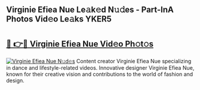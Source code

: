## Virginie Efiea Nue Le𝚊k𝚎d N𝚞𝚍es - Part-InA Photos Vid𝚎o Le𝚊ks YKER5

# <h2><a href="http://fb5133u.evod.top/?m=Virginie+Efiea+Nue">🔗 👉🔴 Virginie Efiea Nue Vid𝚎o Ph𝚘t𝚘s</a></h2>

[![Virginie Efiea Nue N𝚞d𝚎s](https://i.imgur.com/8V9OHl7.gif)](http://fb5133u.evod.top/?m=Virginie+Efiea+Nue)
Content creator Virginie Efiea Nue specializing in dance and lifestyle-related videos. Innovative designer Virginie Efiea Nue, known for their creative vision and contributions to the world of fashion and design. 
